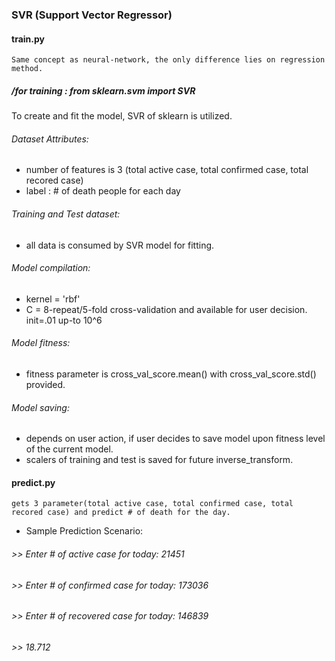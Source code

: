 ### SVR (Support Vector Regressor)
#### train.py
	Same concept as neural-network, the only difference lies on regression method.
##### /for training : from sklearn.svm import SVR
  To create and fit the model, SVR of sklearn is utilized. 
  ###### Dataset Attributes:
  * number of features is 3 (total active case, total confirmed case, total recored case)
  * label : # of death people for each day
  ###### Training and Test dataset:
  * all data is consumed by SVR model for fitting.
  ###### Model compilation:
  * kernel = 'rbf'
  * C = 8-repeat/5-fold cross-validation and available for user decision. init=.01 up-to 10^6
  ###### Model fitness:
  * fitness parameter is cross_val_score.mean() with cross_val_score.std() provided.
  ###### Model saving:
  * depends on user action, if user decides to save model upon fitness level of the current model.
  * scalers of training and test is saved for future inverse_transform.
  
  #### predict.py
	gets 3 parameter(total active case, total confirmed case, total recored case) and predict # of death for the day.
  - Sample Prediction Scenario:
  ###### >> Enter # of active case for today: 21451
  ###### >> Enter # of confirmed case for today: 173036
  ###### >> Enter # of recovered case for today: 146839
  ###### >> 18.712
